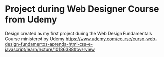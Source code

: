 # Project during Web Designer Course from Udemy

Design created as my first project during the Web Design Fundamentals Course ministered by Udemy
https://www.udemy.com/course/curso-web-design-fundamentos-aprenda-html-css-e-javascript/learn/lecture/10186388#overview
